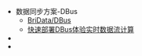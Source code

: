 - 数据同步方案-DBus
    - [BriData/DBus](https://github.com/BriData/DBus)
    - [快速部署DBus体验实时数据流计算](https://my.oschina.net/u/4007037/blog/3076188)
- []()
- []()